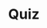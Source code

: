 ---
title: "Quiz"
passing_percentage: 70
layout: "test"
type: "test"
questions:
  - id: "q1"
    text: "What label is recommended for this tutorial to prevent resources from mixing with others?"
    type: "single-answer"
    marks: 2
    options:
      - id: "a"
        text: "app:wordpress"
      - id: "b"
        text: "dev:tutorial"
        is_correct: true
      - id: "c"
        text: "env:production"
      - id: "d"
        text: "tier:frontend"
  - id: "q2"
    text: "What benefits does the Group Components functionality provide? (Select all that apply)"
    type: "multiple-answers"
    marks: 2
    options:
      - id: "a"
        text: "Visualizing relationships between resources"
        is_correct: true
      - id: "b"
        text: "Making it easier to manage resources"
        is_correct: true
      - id: "c"
        text: "Automatically scaling applications"
      - id: "d"
        text: "Reducing deployment costs"
  - id: "q3"
    text: "What metadata is used for component grouping?"
    type: "short_answer" 
    marks: 2
    correct_answer: "Labels" 
---
